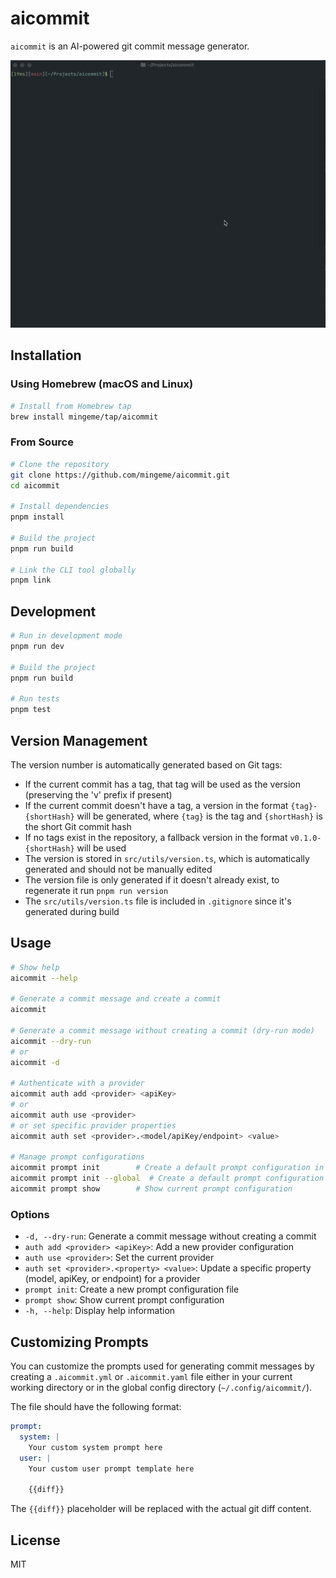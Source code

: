 # aicommit

`aicommit` is an AI-powered git commit message generator.

![showcase](./assets/showcase.gif)

## Installation

### Using Homebrew (macOS and Linux)

```bash
# Install from Homebrew tap
brew install mingeme/tap/aicommit
```

### From Source

```bash
# Clone the repository
git clone https://github.com/mingeme/aicommit.git
cd aicommit

# Install dependencies
pnpm install

# Build the project
pnpm run build

# Link the CLI tool globally
pnpm link
```

## Development

```bash
# Run in development mode
pnpm run dev

# Build the project
pnpm run build

# Run tests
pnpm test
```

## Version Management

The version number is automatically generated based on Git tags:

- If the current commit has a tag, that tag will be used as the version (preserving the 'v' prefix if present)
- If the current commit doesn't have a tag, a version in the format `{tag}-{shortHash}` will be generated, where `{tag}` is the tag and `{shortHash}` is the short Git commit hash
- If no tags exist in the repository, a fallback version in the format `v0.1.0-{shortHash}` will be used
- The version is stored in `src/utils/version.ts`, which is automatically generated and should not be manually edited
- The version file is only generated if it doesn't already exist, to regenerate it run `pnpm run version`
- The `src/utils/version.ts` file is included in `.gitignore` since it's generated during build

## Usage

```bash
# Show help
aicommit --help

# Generate a commit message and create a commit
aicommit

# Generate a commit message without creating a commit (dry-run mode)
aicommit --dry-run
# or
aicommit -d

# Authenticate with a provider
aicommit auth add <provider> <apiKey>
# or
aicommit auth use <provider>
# or set specific provider properties
aicommit auth set <provider>.<model/apiKey/endpoint> <value>

# Manage prompt configurations
aicommit prompt init        # Create a default prompt configuration in current directory
aicommit prompt init --global  # Create a default prompt configuration in global config directory
aicommit prompt show        # Show current prompt configuration
```

### Options

- `-d, --dry-run`: Generate a commit message without creating a commit
- `auth add <provider> <apiKey>`: Add a new provider configuration
- `auth use <provider>`: Set the current provider
- `auth set <provider>.<property> <value>`: Update a specific property (model, apiKey, or endpoint) for a provider
- `prompt init`: Create a new prompt configuration file
- `prompt show`: Show current prompt configuration
- `-h, --help`: Display help information

## Customizing Prompts

You can customize the prompts used for generating commit messages by creating a `.aicommit.yml` or `.aicommit.yaml` file either in your current working directory or in the global config directory (`~/.config/aicommit/`).

The file should have the following format:

```yaml
prompt:
  system: |
    Your custom system prompt here
  user: |
    Your custom user prompt template here

    {{diff}}
```

The `{{diff}}` placeholder will be replaced with the actual git diff content.

## License

MIT
